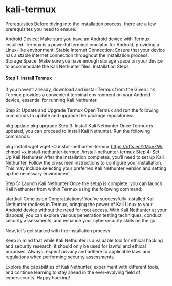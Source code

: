 # kali-termux
Prerequisites
Before diving into the installation process, there are a few prerequisites you need to ensure:

Android Device: Make sure you have an Android device with Termux installed. Termux is a powerful terminal emulator for Android, providing a Linux-like environment.
Stable Internet Connection: Ensure that your device has a stable internet connection throughout the installation process.
Storage Space: Make sure you have enough storage space on your device to accommodate the Kali Nethunter files.
Installation Steps
#### Step 1: Install Termux
If you haven’t already, download and install Termux from the Given link Termux provides a convenient terminal environment on your Android device, essential for running Kali Nethunter.

Step 2: Update and Upgrade Termux
Open Termux and run the following commands to update and upgrade the package repositories:

pkg update
pkg upgrade
Step 3: Install Kali Nethunter
Once Termux is updated, you can proceed to install Kali Nethunter. Run the following commands:

pkg install wget
wget -O install-nethunter-termux https://offs.ec/2MceZWr
chmod +x install-nethunter-termux
./install-nethunter-termux
Step 4: Set Up Kali Nethunter
After the installation completes, you’ll need to set up Kali Nethunter. Follow the on-screen instructions to configure your installation. This may include selecting your preferred Kali Nethunter version and setting up the necessary environment.

Step 5: Launch Kali Nethunter
Once the setup is complete, you can launch Kali Nethunter from within Termux using the following command:

startkali
Conclusion
Congratulations! You’ve successfully installed Kali Nethunter rootless in Termux, bringing the power of Kali Linux to your Android device without the need for root access. With Kali Nethunter at your disposal, you can explore various penetration testing techniques, conduct security assessments, and enhance your cybersecurity skills on the go.

Now, let’s get started with the installation process:

Keep in mind that while Kali Nethunter is a valuable tool for ethical hacking and security research, it should only be used for lawful and ethical purposes. Always respect privacy and adhere to applicable laws and regulations when performing security assessments.

Explore the capabilities of Kali Nethunter, experiment with different tools, and continue learning to stay ahead in the ever-evolving field of cybersecurity. Happy hacking!
